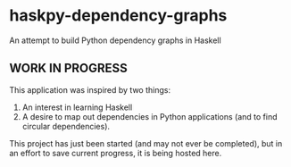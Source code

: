 # haskpy-dependency-graphs
An attempt to build Python dependency graphs in Haskell

## WORK IN PROGRESS
This application was inspired by two things: 
1. An interest in learning Haskell
2. A desire to map out dependencies in Python applications (and to find circular dependencies).

This project has just been started (and may not ever be completed), but in an effort to save current progress, it is being hosted here. 
